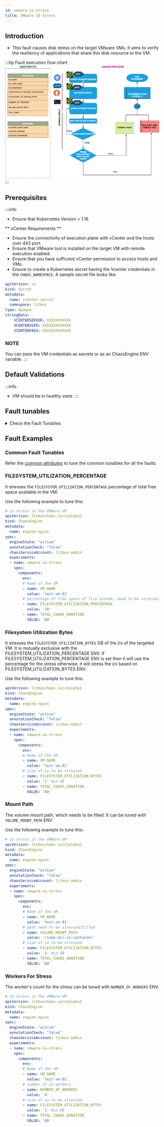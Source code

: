 ```yaml
---
id: vmware-io-stress
title: VMware IO Stress
---
```


## Introduction
- This fault causes disk stress on the target VMware VMs. It aims to verify the resiliency of applications that share this disk resource to the VM. 

:::tip Fault execution flow chart
![VMware IO Stress](./static/images/vmware-io-stress.png)
:::

## Prerequisites
:::info
- Ensure that Kubernetes Version > 1.16 

** vCenter Requirements **
- Ensure the connectivity of  execution plane with vCenter and the hosts over 443 port. 
- Ensure that VMware tool is installed on the target VM with remote execution enabled.
- Ensure that you have sufficient vCenter permission to access hosts and VMs.
- Ensure to create a Kubernetes secret having the Vcenter credentials in the `CHAOS_NAMESPACE`. A sample secret file looks like:
```yaml
apiVersion: v1
kind: Secret
metadata:
  name: vcenter-secret
  namespace: litmus
type: Opaque
stringData:
    VCENTERSERVER: XXXXXXXXXXX
    VCENTERUSER: XXXXXXXXXXXXX
    VCENTERPASS: XXXXXXXXXXXXX
```
### NOTE
You can pass the VM credentials as secrets or as an ChaosEngine ENV variable.
:::

    
## Default Validations
:::info
- VM should be in healthy state.
:::

## Fault tunables
<details>
    <summary>Check the Fault Tunables</summary>
    <h2>Mandatory Fields</h2>
    <table>
      <tr>
        <th> Variables </th>
        <th> Description </th>
        <th> Notes </th>
      </tr>
      <tr>
        <td> VM_NAME </td>
        <td> Name of the target VM </td>
        <td> ubuntu-vm-1 </td>
      </tr>
    </table>
    <h2>Optional Fields</h2>
    <table>
      <tr>
        <th> Variables </th>
        <th> Description </th>
        <th> Notes </th>
      </tr>
       <tr>
        <td> FILESYSTEM_UTILIZATION_PERCENTAGE </td>
        <td> Specify the size as percentage of free space on the file system </td>
        <td> </td>
      </tr>   
       <tr>
        <td> FILESYSTEM_UTILIZATION_BYTES </td>
        <td> Specify the size in GigaBytes(GB). FILESYSTEM_UTILIZATION_PERCENTAGE & FILESYSTEM_UTILIZATION_BYTES are mutually exclusive. If both are provided, FILESYSTEM_UTILIZATION_PERCENTAGE is prioritized. </td>
        <td> </td>
      </tr>  
       <tr>
        <td> NUMBER_OF_WORKERS </td>
        <td> It is the number of IO workers involved in IO disk stress </td>
        <td> Default to 4 </td>
      </tr>    
       <tr>
        <td> VOLUME_MOUNT_PATH </td>
        <td> Fill the given volume mount path </td>
        <td> </td>
      </tr>   
      <tr>
        <td> CPU_CORES </td>
        <td> Number of the CPU cores subjected to CPU stress </td>
        <td> Default to 1 </td>
        </tr>
      <tr> 
        <td> TOTAL_CHAOS_DURATION </td>
        <td> The total time duration for chaos insertion (sec) </td>
        <td> Defaults to 30s </td>
      </tr>
      <tr> 
        <td> CHAOS_INTERVAL </td>
        <td> The interval (in sec) between successive instance termination </td>
        <td> Defaults to 30s </td>
      </tr>
      <tr>
        <td> SEQUENCE </td>
        <td> It defines sequence of chaos execution for multiple instance </td>
        <td> Default value: parallel. Supported: serial, parallel </td>
      </tr>
      <tr>
        <td> RAMP_TIME </td>
        <td> Period to wait before and after injection of chaos in sec </td>
        <td> Eg. 30 </td>
      </tr>
    </table>
</details>

## Fault Examples

### Common Fault Tunables
Refer the [common attributes](../common-tunables-for-all-faults) to tune the common tunables for all the faults.

### FILESYSTEM_UTILIZATION_PERCENTAGE
It stresses the `FILESYSTEM_UTILIZATION_PERCENTAGE` percentage of total free space available in the VM.

Use the following example to tune this:

[embedmd]:# (./static/manifests/vmware-io-stress/vm-io-stress-filesystem-utilization-percenatge.yaml yaml)
```yaml
# io-stress in the VMWare VM
apiVersion: litmuschaos.io/v1alpha1
kind: ChaosEngine
metadata:
  name: engine-nginx
spec:
  engineState: "active"
  annotationCheck: "false"
  chaosServiceAccount: litmus-admin
  experiments:
  - name: vmware-io-stress
    spec:
      components:
        env:
        # Name of the VM
        - name: VM_NAME
          value: 'test-vm-01'
        # percentage of free space of file system, need to be stressed
        - name: FILESYSTEM_UTILIZATION_PERCENTAGE
          value: '10' 
        - name: TOTAL_CHAOS_DURATION
          VALUE: '60'
```
### Filesystem Utilization Bytes
It stresses the `FILESYSTEM_UTILIZATION_BYTES` GB of the i/o of the targeted VM. It is mutually exclusive with the FILESYSTEM_UTILIZATION_PERCENTAGE ENV. If FILESYSTEM_UTILIZATION_PERCENTAGE ENV is set then it will use the percentage for the stress otherwise, it will stress the i/o based on FILESYSTEM_UTILIZATION_BYTES ENV.

Use the following example to tune this:

[embedmd]:# (./static/manifests/vmware-io-stress/vm-io-stress-filesystem-utilization-bytes.yaml yaml)
```yaml
apiVersion: litmuschaos.io/v1alpha1
kind: ChaosEngine
metadata:
  name: engine-nginx
spec:
  engineState: "active"
  annotationCheck: "false"
  chaosServiceAccount: litmus-admin
  experiments:
  - name: vmware-io-stress
    spec:
      components:
        env:
        # Name of the VM
        - name: VM_NAME
          value: 'test-vm-01'
        # size of io to be stressed
        - name: FILESYSTEM_UTILIZATION_BYTES
          value: '1' #in GB
        - name: TOTAL_CHAOS_DURATION
          VALUE: '60'
```
### Mount Path
The volume mount path, which needs to be filled. It can be tuned with `VOLUME_MOUNT_PATH` ENV

Use the following example to tune this:

[embedmd]:# (./static/manifests/vmware-io-stress/vm-io-stress-filesystem-mount-path.yaml yaml)
```yaml
# io-stress in the VMWare VM
apiVersion: litmuschaos.io/v1alpha1
kind: ChaosEngine
metadata:
  name: engine-nginx
spec:
  engineState: "active"
  annotationCheck: "false"
  chaosServiceAccount: litmus-admin
  experiments:
  - name: vmware-io-stress
    spec:
      components:
        env:
        # Name of the VM
        - name: VM_NAME
          value: 'test-vm-01'
        # path need to be stressed/filled
        - name: VOLUME_MOUNT_PATH
          value: '/some-dir-in-container'
        # size of io to be stressed
        - name: FILESYSTEM_UTILIZATION_BYTES
          value: '1' #in GB
        - name: TOTAL_CHAOS_DURATION
          VALUE: '60'
```
### Workers For Stress
The worker's count for the stress can be tuned with `NUMBER_OF_WORKERS` ENV.

[embedmd]:# (./static/manifests/vmware-io-stress/vm-io-stress-filesystem-worker.yaml yaml)
```yaml
# io-stress in the VMWare VM
apiVersion: litmuschaos.io/v1alpha1
kind: ChaosEngine
metadata:
  name: engine-nginx
spec:
  engineState: "active"
  annotationCheck: "false"
  chaosServiceAccount: litmus-admin
  experiments:
  - name: vmware-io-stress
    spec:
      components:
        env:
        # Name of the VM
        - name: VM_NAME
          value: 'test-vm-01'
        # number of io workers 
        - name: NUMBER_OF_WORKERS
          value: '4'
        # size of io to be stressed
        - name: FILESYSTEM_UTILIZATION_BYTES
          value: '1' #in GB
        - name: TOTAL_CHAOS_DURATION
          VALUE: '60'
```
